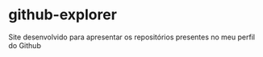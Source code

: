 # github-explorer

Site desenvolvido para apresentar os repositórios presentes no meu perfil do Github
